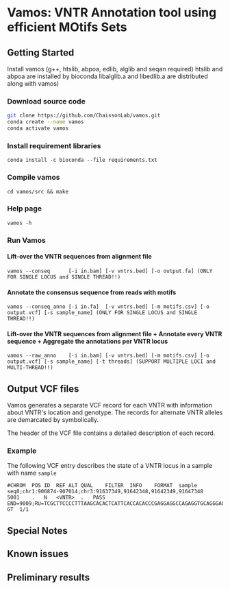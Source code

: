 # Vamos: VNTR Annotation tool using efficient MOtifs Sets
## Getting Started

Install vamos (g++, htslib, abpoa, edlib, alglib and seqan required)
htslib and abpoa are installed by bioconda
libalglib.a and libedlib.a are distributed along with vamos)

### Download source code
```sh
git clone https://github.com/ChaissonLab/vamos.git
conda create --name vamos
conda activate vamos
```

### Install requirement libraries
```
conda install -c bioconda --file requirements.txt
```
### Compile vamos
```
cd vamos/src && make
```
### Help page
```
vamos -h
```
### Run Vamos
#### Lift-over the VNTR sequences from alignment file
```
vamos --conseq      [-i in.bam] [-v vntrs.bed] [-o output.fa] (ONLY FOR SINGLE LOCUS and SINGLE THREAD!!) 
```
#### Annotate the consensus sequence from reads with motifs
```
vamos --conseq_anno [-i in.fa]  [-v vntrs.bed] [-m motifs.csv] [-o output.vcf] [-s sample_name] (ONLY FOR SINGLE LOCUS and SINGLE THREAD!!)
```
#### Lift-over the VNTR sequences from alignment file + Annotate every VNTR sequence + Aggregate the annotations per VNTR locus
```
vamos --raw_anno    [-i in.bam] [-v vntrs.bed] [-m motifs.csv] [-o output.vcf] [-s sample_name] [-t threads] (SUPPORT MULTIPLE LOCI and MULTI-THREAD!!)
```

## Output VCF files
Vamos generates a separate VCF record for each VNTR with information about VNTR's location and genotype. The records for alternate VNTR alleles are demarcated by <VNTR> symbolically.

The header of the VCF file contains a detailed description of each record.

### Example

The following VCF entry describes the state of a VNTR locus in a sample with
name `sample`

```
#CHROM	POS	ID	REF	ALT	QUAL	FILTER	INFO	FORMAT	sample
seq0;chr1:906874-907014;chr3:91637349,91642348,91642349,91647348	5001	.	N	<VNTR>	.	PASS	END=9009;RU=TCGCTTCCCCTTTAAGCACACTCATTCACCACACCCGAGGAGGCCAGAGGTGCAGGGAGCATGGGCTG,TCGCTTCCCCTTTAAGCACACTCATTCACCACACCCGAGGAGGCCAGAAGTGCAGGGAGCATGGGCTG,TCGCTTCCCCTTTAAGCACACTCATTCACCACACCTGAGGAGGCCAGAAGTGCAGGGAGCATGGGCTG,TCGCTTCCCCTTTAAGCACACTCATTCACCACACCCGAGGAGGCCAGAAGTGCAGGGAGCAGCTG;SVTYPE=VNTR;ALTANNO_H1=MOTIF_1,MOTIF_2,MOTIF_1,MOTIF_1,MOTIF_1,MOTIF_0,MOTIF_3,MOTIF_2,MOTIF_1,MOTIF_1,MOTIF_1,MOTIF_1,MOTIF_1,MOTIF_1,MOTIF_0,MOTIF_1,MOTIF_1,MOTIF_0,MOTIF_0,MOTIF_0,MOTIF_0,MOTIF_1,MOTIF_1,MOTIF_0,MOTIF_0,MOTIF_0,MOTIF_0,MOTIF_1,MOTIF_0,MOTIF_1,MOTIF_0,MOTIF_1,MOTIF_0,MOTIF_1,MOTIF_1,MOTIF_0,MOTIF_1,MOTIF_0,MOTIF_0,MOTIF_1,MOTIF_0,MOTIF_0,MOTIF_0,MOTIF_0,MOTIF_0,MOTIF_0,MOTIF_2,MOTIF_0,MOTIF_1,MOTIF_1,MOTIF_0,MOTIF_0,MOTIF_1,MOTIF_0,MOTIF_0,MOTIF_0,MOTIF_0,MOTIF_2,MOTIF_0;LEN=4009;	GT	1/1
```

## Special Notes


## Known issues


## Preliminary results
